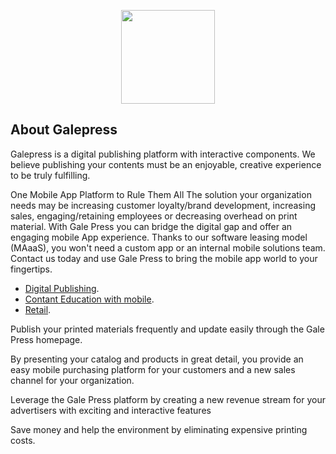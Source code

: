 <p align="center"><a href="https://galepress.com" target="_blank"><img width="150"src="http://www.galepress.com/images/website/logo-dark.png"></a></p>

## About Galepress

Galepress is a digital publishing platform with interactive components. 
We believe publishing your contents must be an enjoyable, creative experience to be truly fulfilling. 

One Mobile App Platform to Rule Them All
The solution your organization needs may be increasing customer loyalty/brand development, increasing sales, engaging/retaining employees or decreasing overhead on print material. With Gale Press you can bridge the digital gap and offer an engaging mobile App experience. Thanks to our software leasing model (MAaaS), you won't need a custom app or an internal mobile solutions team. Contact us today and use Gale Press to bring the mobile app world to your fingertips.

- [Digital Publishing](http://www.galepress.com/en/solutions-digital-publishing).
- [Contant Education with mobile](http://www.galepress.com/en/solutions-education).
- [Retail](http://www.galepress.com/en/solutions-retail).


Publish your printed materials frequently and update easily through the Gale Press homepage.

By presenting your catalog and products in great detail, you provide an easy mobile purchasing platform for your customers and a new sales channel for your organization.

Leverage the Gale Press platform by creating a new revenue stream for your advertisers with exciting and interactive features

Save money and help the environment by eliminating expensive printing costs.